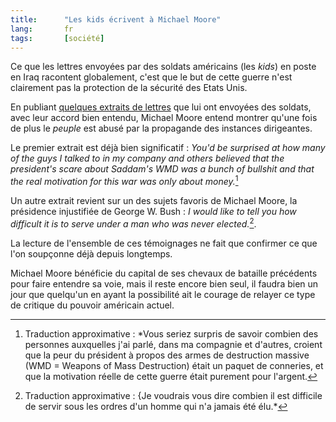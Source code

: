 ```yaml
--- 
title:      "Les kids écrivent à Michael Moore" 
lang:       fr 
tags:       [société]
---
```


Ce que les lettres envoyées par des soldats américains (les *kids*) en poste en Iraq racontent globalement, c'est que le but de cette guerre n'est clairement pas la protection de la sécurité des Etats Unis.


En publiant [quelques extraits de lettres](http://www.michaelmoore.com/words/message/index.php?messageDate=2003-12-19) que lui ont envoyées des soldats, avec leur accord bien entendu, Michael Moore entend montrer qu'une fois de plus le *peuple* est abusé par la propagande des instances dirigeantes.

Le premier extrait est déjà bien significatif : *You'd be surprised at how many of the guys I talked to in my company and others believed that the president's scare about Saddam's WMD was a bunch of bullshit and that the real motivation for this war was only about money.*[^t1]

Un autre extrait revient sur un des sujets favoris de Michael Moore, la présidence injustifiée de George W. Bush : *I would like to tell you how difficult it is to serve under a man who was never elected.*[^t2].

La lecture de l'ensemble de ces témoignages ne fait que confirmer ce que l'on soupçonne déjà depuis longtemps.

Michael Moore bénéficie du capital de ses chevaux de bataille précédents pour faire entendre sa voie, mais il reste encore bien seul, il faudra bien un jour que quelqu'un en ayant la possibilité ait le courage de relayer ce type de critique du pouvoir américain actuel.


[^t1]: Traduction approximative : *Vous seriez surpris de savoir combien des personnes auxquelles j'ai parlé, dans ma compagnie et d'autres, croient que la peur du président à propos des armes de destruction massive (WMD = Weapons of Mass Destruction) était un paquet de conneries, et que la motivation réelle de cette guerre était purement pour l'argent.

[^t2]: Traduction approximative : {Je voudrais vous dire combien il est difficile de servir sous les ordres d'un homme qui n'a jamais été élu.*
